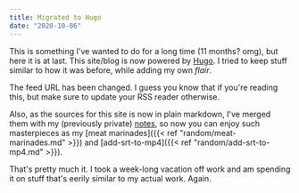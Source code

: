 ```yaml
---
title: Migrated to Hugo
date: "2020-10-06"
---
```


This is something I've wanted to do for a long time (11 months? omg), but here it is at last. This site/blog is now powered by [Hugo](https://gohugo.io). I tried to keep stuff similar to how it was before, while adding my own _flair_.

The feed URL has been changed. I guess you know that if you're reading this, but make sure to update your RSS reader otherwise.

Also, as the sources for this site is now in plain markdown, I've merged them with my (previously private) [notes](https://github.com/fsi/notes/), so now you can enjoy such masterpieces as my [meat marinades]({{< ref "random/meat-marinades.md" >}}) and [add-srt-to-mp4]({{< ref "random/add-srt-to-mp4.md" >}}).

That's pretty much it. I took a week-long vacation off work and am spending it on stuff that's eerily similar to my actual work. Again.
